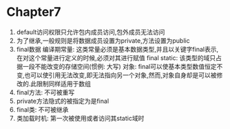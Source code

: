 # Chapter7

1. default访问权限只允许包内成员访问,包外成员无法访问
2. 为了继承,一般规则是将数据成员设置为private,方法设置为public
3. final数据
   编译期常量: 这类常量必须是基本数据类型,并且以关键字final表示,在对这个常量进行定义的时候,必须对其进行赋值
   final static: 该类型的域只占据一段不能改变的存储空间(惯例: 大写)
   对象: final可以使基本类型数值恒定不变,也可以使引用无法改变,即无法指向另一个对象,然而,对象自身却是可以被修改的.此限制同样适用于数组
4. final方法: 不可被重写
5. private方法隐式的被指定为是final
6. final类: 不可被继承
7. 类加载时机: 第一次被使用或者访问其static域时